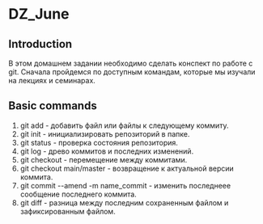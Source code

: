 # DZ_June
## Introduction
В этом домашнем задании необходимо сделать конспект по работе с git.
Сначала пройдемся по доступным командам, которые мы изучали на лекциях и семинарах.
## Basic commands
1. git add - добавить файл или файлы к следующему коммиту.
2. git init - инициализировать репозиторий в папке.
3. git status - проверка состояния репозитория.
4. git log - древо коммитов и последних изменений.
5. git checkout - перемещение между коммитами.
6. git checkout main/master - возвращение к актуальной версии коммита.
7. git commit --amend -m name_commit - изменить последнеее сообщение последнего коммита.
8. git diff - разница между последним сохраненным файлом и зафиксированным файлом.

